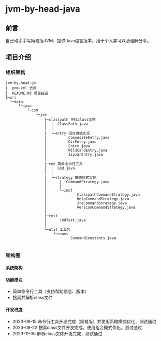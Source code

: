 # jvm-by-head-java

## 前言

自己动手手写简易版JVM，提供Java语言版本，用于个人学习以及理解分享。

## 项目介绍

### 组织架构

```
jvm-by-head-go
│  pom.xml 依赖
│  README.md 项目描述
├─src
  └─main
      └─java
          └─com
              └─jvm
                  ├─classpath 寻找class文件
                  │  │  ClassPath.java
                  │  │
                  │  └─entry 组合模式实现 
                  │          CompositeEntry.java
                  │          DirEntry.java
                  │          Entry.java
                  │          WildcardEntry.java
                  │          ZipJarEntry.java
                  │
                  ├─cmd 简单命令行工具
                  │  │  Cmd.java
                  │  │
                  │  └─strategy 策略模式实现
                  │      │  CommandStrategy.java
                  │      │
                  │      └─impl
                  │              ClasspathCommandStrategy.java
                  │              HelpCommandStrategy.java
                  │              JreCommandStrategy.java
                  │              VersionCommandStrategy.java
                  │              
                  ├─test
                  │      CmdTest.java
                  │
                  └─util 工具包
                      └─enums
                              CommandConstants.java


```

### 架构图

#### 系统架构

#### 功能模块
- 简单命令行工具（支持帮助信息、版本）
- 搜索并解析class文件

#### 开发进度
- 2023-09-15 命令行工具开发完成（简易版）并使用策略模式优化，测试通过
- 2023-09-22 搜索class文件开发完成，使用组合模式优化，测试通过
- 2023-11-05 解析class文件开发完成，测试通过
